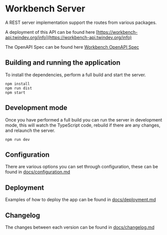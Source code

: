 # Workbench Server

A REST server implementation support the routes from various packages.

A deployment of this API can be found here [https://workbench-api.twindev.org/info](https://workbench-api.twindev.org/info)

The OpenAPI Spec can be found here [Workbench OpenAPI Spec](https://editor-next.swagger.io/?url=https://raw.githubusercontent.com/twinfoundation/workbench/refs/heads/next/apps/workbench-server/docs/open-api/spec.json)

## Building and running the application

To install the dependencies, perform a full build and start the server.

```shell
npm install
npm run dist
npm start
```

## Development mode

Once you have performed a full build you can run the server in development mode, this will watch the TypeScript code, rebuild if there are any changes, and relaunch the server.

```shell
npm run dev
```

## Configuration

There are various options you can set through configuration, these can be found in [docs/configuration.md](docs/configuration.md)

## Deployment

Examples of how to deploy the app can be found in [docs/deployment.md](docs/deployment.md)

## Changelog

The changes between each version can be found in [docs/changelog.md](docs/changelog.md)
